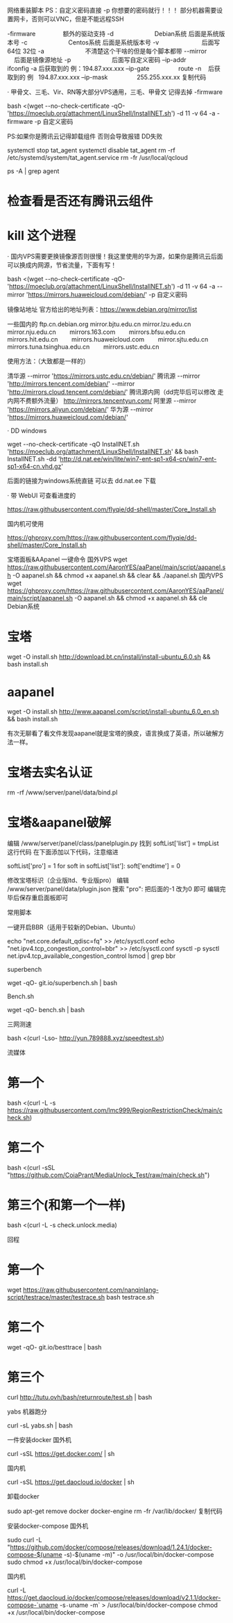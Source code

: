 网络重装脚本
PS：自定义密码直接 -p 你想要的密码就行！！！
部分机器需要设置网卡，否则可以VNC，但是不能远程SSH

-firmware                额外的驱动支持
-d                        Debian系统 后面是系统版本号
-c                        Centos系统 后面是系统版本号
-v                         后面写64位 32位
-a                        不清楚这个干啥的但是每个脚本都带
--mirror                后面是镜像源地址
-p                        后面写自定义密码
–ip-addr                 ifconfig -a 后获取到的 例：194.87.xxx.xxx
–ip-gate                 route -n    后获取到的 例   194.87.xxx.xxx
–ip-mask                 255.255.xxx.xx
复制代码


· 甲骨文、三毛、Vir、RN等大部分VPS通用，三毛、甲骨文 记得去掉 -firmware

bash <(wget --no-check-certificate -qO- 'https://moeclub.org/attachment/LinuxShell/InstallNET.sh') -d 11 -v 64 -a -firmware -p 自定义密码


PS:如果你是腾讯云记得卸载组件 否则会导致报错 DD失败

systemctl stop tat_agent
systemctl disable tat_agent
rm -rf /etc/systemd/system/tat_agent.service
rm -fr /usr/local/qcloud

ps -A | grep agent
# 检查看是否还有腾讯云组件
# kill 这个进程

· 国内VPS需要更换镜像源否则很慢！我这里使用的华为源，如果你是腾讯云后面可以换成内网源，节省流量，下面有写！

bash <(wget --no-check-certificate -qO- 'https://moeclub.org/attachment/LinuxShell/InstallNET.sh') -d 11 -v 64 -a --mirror 'https://mirrors.huaweicloud.com/debian/' -p 自定义密码


镜像站地址
官方给出的地址列表：https://www.debian.org/mirror/list

一些国内的
ftp.cn.debian.org
mirror.bjtu.edu.cn
mirror.lzu.edu.cn       
mirror.nju.edu.cn       
mirrors.163.com       
mirrors.bfsu.edu.cn       
mirrors.hit.edu.cn       
mirrors.huaweicloud.com       
mirror.sjtu.edu.cn       
mirrors.tuna.tsinghua.edu.cn       
mirrors.ustc.edu.cn       

使用方法：（大致都是一样的）

清华源
--mirror 'https://mirrors.ustc.edu.cn/debian/'
腾讯源
--mirror 'http://mirrors.tencent.com/debian/'
--mirror 'http://mirrors.cloud.tencent.com/debian/'
腾讯源内网（dd完毕后可以修改 走内网不费额外流量）
http://mirrors.tencentyun.com/
阿里源
--mirror 'https://mirrors.aliyun.com/debian/'
华为源
--mirror 'https://mirrors.huaweicloud.com/debian/'



· DD windows

wget --no-check-certificate -qO InstallNET.sh 'https://moeclub.org/attachment/LinuxShell/InstallNET.sh' && bash InstallNET.sh -dd 'http://d.nat.ee/win/lite/win7-ent-sp1-x64-cn/win7-ent-sp1-x64-cn.vhd.gz'

后面的链接为windows系统直链 可以去 dd.nat.ee 下载 


· 带 WebUI 可查看进度的

https://raw.githubusercontent.com/flyqie/dd-shell/master/Core_Install.sh


国内机可使用

https://ghproxy.com/https://raw.githubusercontent.com/flyqie/dd-shell/master/Core_Install.sh




宝塔面板&AApanel
一键命令
国外VPS
wget https://raw.githubusercontent.com/AaronYES/aaPanel/main/script/aapanel.sh  -O aapanel.sh && chmod +x aapanel.sh && clear && ./aapanel.sh
国内VPS
wget https://ghproxy.com/https://raw.githubusercontent.com/AaronYES/aaPanel/main/script/aapanel.sh  -O aapanel.sh && chmod +x aapanel.sh && cle
Debian系统

# 宝塔
wget -O install.sh http://download.bt.cn/install/install-ubuntu_6.0.sh && bash install.sh

# aapanel
wget -O install.sh http://www.aapanel.com/script/install-ubuntu_6.0_en.sh && bash install.sh



有次无聊看了看文件发现aapanel就是宝塔的换皮，语言换成了英语，所以破解方法一样。

# 宝塔去实名认证
rm -rf /www/server/panel/data/bind.pl

# 宝塔&aapanel破解
编辑 /www/server/panel/class/panelplugin.py
找到 softList['list'] = tmpList 这行代码
在下面添加以下代码，注意缩进

softList['pro'] = 1
for soft in softList['list']:
soft['endtime'] = 0

修改宝塔标识（企业版ltd、专业版pro）
编辑 /www/server/panel/data/plugin.json
搜索 "pro": 把后面的-1 改为0 即可
编辑完毕后保存重启面板即可



常用脚本

一键开启BBR（适用于较新的Debian、Ubuntu）

echo "net.core.default_qdisc=fq" >> /etc/sysctl.conf
echo "net.ipv4.tcp_congestion_control=bbr" >> /etc/sysctl.conf
sysctl -p
sysctl net.ipv4.tcp_available_congestion_control
lsmod | grep bbr



superbench

wget -qO- git.io/superbench.sh | bash



Bench.sh

wget -qO- bench.sh | bash


三网测速

bash <(curl -Lso- http://yun.789888.xyz/speedtest.sh)



流媒体

# 第一个
bash <(curl -L -s https://raw.githubusercontent.com/lmc999/RegionRestrictionCheck/main/check.sh)

# 第二个
bash <(curl -sSL "https://github.com/CoiaPrant/MediaUnlock_Test/raw/main/check.sh")

# 第三个(和第一个一样)
bash <(curl -L -s check.unlock.media)


回程

# 第一个
wget https://raw.githubusercontent.com/nanqinlang-script/testrace/master/testrace.sh
bash testrace.sh

# 第二个
wget -qO- git.io/besttrace | bash

# 第三个
curl http://tutu.ovh/bash/returnroute/test.sh | bash


yabs 机器跑分

curl -sL yabs.sh | bash



一件安装docker
国外机

curl -sSL https://get.docker.com/ | sh


国内机

curl -sSL https://get.daocloud.io/docker | sh


卸载docker

sudo apt-get remove docker docker-engine
rm -fr /var/lib/docker/
复制代码

安装docker-compose
国外机

sudo curl -L "https://github.com/docker/compose/releases/download/1.24.1/docker-compose-$(uname -s)-$(uname -m)" -o /usr/local/bin/docker-compose
sudo chmod +x /usr/local/bin/docker-compose


国内机

curl -L https://get.daocloud.io/docker/compose/releases/download/v2.1.1/docker-compose-`uname -s`-`uname -m` > /usr/local/bin/docker-compose
chmod +x /usr/local/bin/docker-compose

